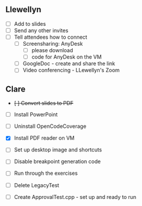 ## Llewellyn

* [ ] Add to slides
* [ ] Send any other invites
* [ ] Tell attendees how to connect
    * [ ] Screensharing: AnyDesk
        * [ ] please download
        * [ ] code for AnyDesk on the VM
    * [ ] GoogleDoc - create and share the link
    * [ ] Video conferencing - LLewellyn's Zoom

## Clare

* ~~[ ] Convert slides to PDF~~
* [ ] Install PowerPoint
* [ ] Uninstall OpenCodeCoverage
* [x] Install PDF reader on VM
* [ ] Set up desktop image and shortcuts
* [ ] Disable breakpoint generation code
* [ ] Run through the exercises
* [ ] Delete LegacyTest
* [ ] Create ApprovalTest.cpp - set up and ready to run


